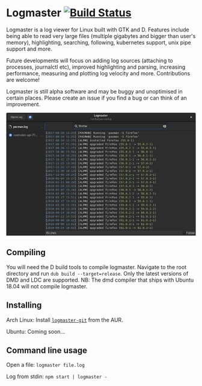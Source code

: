 # Logmaster [![Build Status](https://travis-ci.org/jonathanballs/logmaster.svg?branch=master)](https://travis-ci.org/jonathanballs/logmaster)

Logmaster is a log viewer for Linux built with GTK and D. Features include being able to read very large files (multiple gigabytes and bigger than user's memory), highlighting, searching, following, kubernetes support, unix pipe support and more.

Future developments will focus on adding log sources (attaching to processes, journalctl etc), improved highlighting and parsing, increasing performance, measuring and plotting log velocity and more. Contributions are welcome!

Logmaster is still alpha software and may be buggy and unoptimised in certain places. Please create an issue if you find a bug or can think of an improvement.

![Screenshot](/screenshot.png)

## Compiling
You will need the D build tools to compile logmaster. Navigate to the root directory and run `dub build --target=release`. Only the latest versions of DMD and LDC are supported. NB: The dmd compiler that ships with Ubuntu 18.04 will not compile logmaster.

## Installing
Arch Linux: Install [`logmaster-git`](https://aur.archlinux.org/packages/logmaster-git/) from the AUR.

Ubuntu: Coming soon...

## Command line usage
Open a file: `logmaster file.log`

Log from stdin: `npm start | logmaster -`

